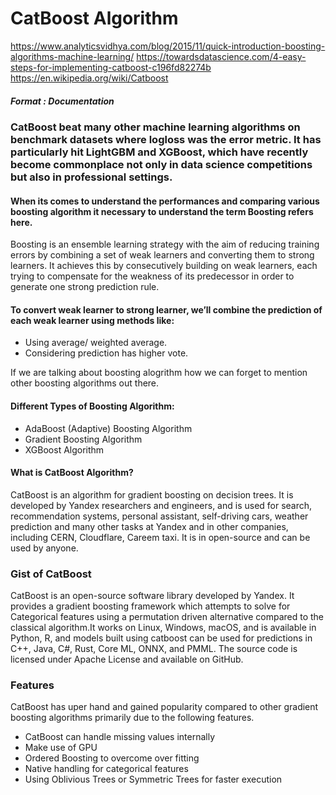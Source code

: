 
# CatBoost Algorithm

https://www.analyticsvidhya.com/blog/2015/11/quick-introduction-boosting-algorithms-machine-learning/
https://towardsdatascience.com/4-easy-steps-for-implementing-catboost-c196fd82274b
https://en.wikipedia.org/wiki/Catboost

##### Format : Documentation


### CatBoost beat many other machine learning algorithms on benchmark datasets where logloss was the error metric. It has particularly hit LightGBM and XGBoost, which have recently become commonplace not only in data science competitions but also in professional settings.

#### When its comes to understand the performances and comparing various boosting algorithm it necessary to understand the term Boosting refers here.


Boosting is an ensemble learning strategy with the aim of reducing training errors by combining a set of weak learners and converting them to strong learners. It achieves this by consecutively building on weak learners, each trying to compensate for the weakness of its predecessor in order to generate one strong prediction rule.

#### To convert weak learner to strong learner, we’ll combine the prediction of each weak learner using methods like:
- Using average/ weighted average.
- Considering prediction has higher vote.

If we are talking about boosting alogrithm how we can forget to mention other boosting algorithms out there.

#### Different Types of Boosting Algorithm:
* AdaBoost (Adaptive) Boosting Algorithm
* Gradient Boosting Algorithm
* XGBoost Algorithm

#### What is CatBoost Algorithm?

CatBoost is an algorithm for gradient boosting on decision trees. It is developed by Yandex researchers and engineers, and is used for search, recommendation systems, personal assistant, self-driving cars, weather prediction and many other tasks at Yandex and in other companies, including CERN, Cloudflare, Careem taxi. It is in open-source and can be used by anyone.

### Gist of CatBoost

CatBoost is an open-source software library developed by Yandex. It provides a gradient boosting framework which attempts to solve for Categorical features using a permutation driven alternative compared to the classical algorithm.It works on Linux, Windows, macOS, and is available in Python, R, and models built using catboost can be used for predictions in C++, Java, C#, Rust, Core ML, ONNX, and PMML. The source code is licensed under Apache License and available on GitHub.

### Features
CatBoost has uper hand and gained popularity compared to other gradient boosting algorithms primarily due to the following features.

- CatBoost can handle missing values internally
- Make use of GPU
- Ordered Boosting to overcome over fitting
- Native handling for categorical features
- Using Oblivious Trees or Symmetric Trees for faster execution

